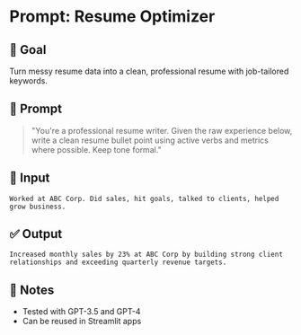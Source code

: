 # Prompt: Resume Optimizer

## 🎯 Goal
Turn messy resume data into a clean, professional resume with job-tailored keywords.

## 🧾 Prompt
> "You're a professional resume writer. Given the raw experience below, write a clean resume bullet point using active verbs and metrics where possible. Keep tone formal."

## 📝 Input
```
Worked at ABC Corp. Did sales, hit goals, talked to clients, helped grow business.
```

## ✅ Output
```
Increased monthly sales by 23% at ABC Corp by building strong client relationships and exceeding quarterly revenue targets.
```

## 🧠 Notes
- Tested with GPT-3.5 and GPT-4
- Can be reused in Streamlit apps
